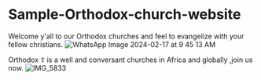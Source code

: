 # Sample-Orthodox-church-website
Welcome y'all to our Orthodox churches and feel to evangelize with your fellow christians.
![WhatsApp Image 2024-02-17 at 9 45 13 AM](https://github.com/Sophinius-comp-os/Sample-Orthodox-church-websites/assets/123469961/3f9ed6cd-bf6a-49ba-8629-0eb2d7106836)

Orthodox ☦ is a well and conversant churches in Africa and globally ,join us now.
![IMG_5833](https://github.com/Sophinius-comp-os/Sample-Orthodox-church-websites/assets/123469961/5ddaaa70-04bb-4bef-811e-362aecb962ea)
